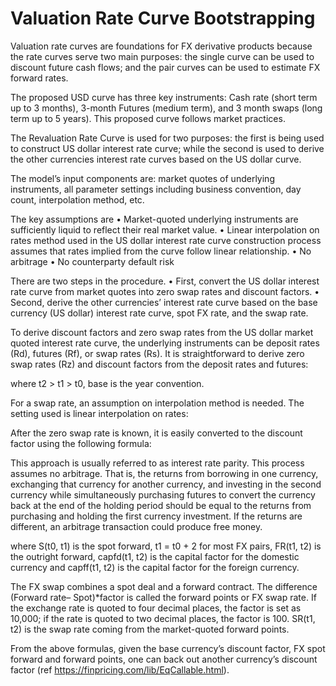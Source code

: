 # Valuation Rate Curve Bootstrapping

Valuation rate curves are foundations for FX derivative products because the rate curves serve two main purposes: the single curve can be used to discount future cash flows; and the pair curves can be used to estimate FX forward rates.

The proposed USD curve has three key instruments: Cash rate (short term up to 3 months), 3-month Futures (medium term), and 3 month swaps (long term up to 5 years). This proposed curve follows market practices.

The Revaluation Rate Curve is used for two purposes: the first is being used to construct US dollar interest rate curve; while the second is used to derive the other currencies interest rate curves based on the US dollar curve.

The model’s input components are: market quotes of underlying instruments, all parameter settings including business convention, day count, interpolation method, etc.

The key assumptions are
•	Market-quoted underlying instruments are sufficiently liquid to reflect their real market value.
•	Linear interpolation on rates method used in the US dollar interest rate curve construction process assumes that rates implied from the curve follow linear relationship. 
•	No arbitrage
•	No counterparty default risk

There are two steps in the procedure.
•	First, convert the US dollar interest rate curve from market quotes into zero swap rates and discount factors.
•	Second, derive the other currencies’ interest rate curve based on the base currency (US dollar) interest rate curve, spot FX rate, and the swap rate.

To derive discount factors and zero swap rates from the US dollar market quoted interest rate curve, the underlying instruments can be deposit rates (Rd), futures (Rf), or swap rates (Rs). It is straightforward to derive zero swap rates (Rz) and discount factors from the deposit rates and futures:

 

where t2 > t1 > t0, base is the year convention.

For a swap rate, an assumption on interpolation method is needed. The setting used is linear interpolation on rates:

 

After the zero swap rate is known, it is easily converted to the discount factor using the following formula:

 

This approach is usually referred to as interest rate parity. This process assumes no arbitrage. That is, the returns from borrowing in one currency, exchanging that currency for another currency, and investing in the second currency while simultaneously purchasing futures to convert the currency back at the end of the holding period should be equal to the returns from purchasing and holding the first currency investment. If the returns are different, an arbitrage transaction could produce free money.

 

where S(t0, t1) is the spot forward, t1 = t0 + 2 for most FX pairs, FR(t1, t2) is the outright forward, capfd(t1, t2) is the capital factor for the domestic currency and capff(t1, t2) is the capital factor for the foreign currency.

The FX swap combines a spot deal and a forward contract. The difference (Forward rate– Spot)*factor is called the forward points or FX swap rate. If the exchange rate is quoted to four decimal places, the factor is set as 10,000; if the rate is quoted to two decimal places, the factor is 100. SR(t1, t2) is the swap rate coming from the market-quoted forward points.

From the above formulas, given the base currency’s discount factor, FX spot forward and forward points, one can back out another currency’s discount factor (ref https://finpricing.com/lib/EqCallable.html).
